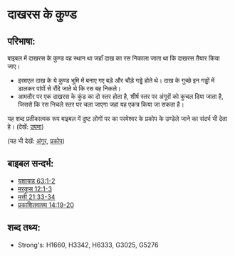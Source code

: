 # दाखरस के कुण्ड #

## परिभाषा: ##

बाइबल में दाखरस के कुण्ड वह स्थान था जहाँ दाख का रस निकाला जाता था कि दाखरस तैयार किया जाए।

* इस्राएल दाख के ये कुण्ड भूमि में बनाए गए बड़े और चौड़े गड्ढे होते थे। दाख के गुच्छे इन गड्ढों में डालकर पांवों से रौंदे जाते थे कि रस बह निकले।
* आमतौर पर एक दाखरस के कुंड का दो स्तर होता है, शीर्ष स्तर पर अंगूरों को कुचल दिया जाता है, जिससे कि रस निचले स्तर पर चला जाएगा जहां यह एकत्र किया जा सकता है।

यह शब्द प्रतीकात्मक रूप बाइबल में दुष्ट लोगों पर का परमेश्वर के प्रकोप के उण्डेले जाने का संदर्भ भी देता हे। (देखें: [उपमा](rc://hi/ta/man/translate/figs-metaphor))

(यह भी देखें: [अंगूर](../other/grape.md), [प्रकोप](../kt/wrath.md))

## बाइबल सन्दर्भ: ##

* [यशायाह 63:1-2](rc://hi/tn/help/isa/63/01)
* [मरकुस 12:1-3](rc://hi/tn/help/mrk/12/01)
* [मत्ती 21:33-34](rc://hi/tn/help/mat/21/33)
* [प्रकाशितवाक्य 14:19-20](rc://hi/tn/help/rev/14/19)

## शब्द तथ्य: ##

* Strong's: H1660, H3342, H6333, G3025, G5276
